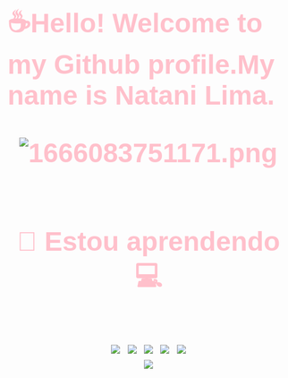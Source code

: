 <body>
       <font face=" Arial" size="7" color="pink">
    
  <b>☕Hello! Welcome to my Github profile.My name is Natani<b></b> Lima.<b><br>
<div align="center"

![1666083751171.png](https://user-images.githubusercontent.com/115951530/196397483-b3b6ff29-fd4b-4ff3-a41e-e3bb5c6002ee.png)



<br>🌱 Estou aprendendo 💻<br>

<img src="https://img.shields.io/badge/HTML-239120?style=for-the-badge&logo=html5&logoColor=white">

<img src="https://img.shields.io/badge/Python-3776AB?style=for-the-badge&logo=python&logoColor=white">

<img src="https://img.shields.io/badge/CSS-239120?&style=for-the-badge&logo=css3&logoColor=white" >

<img src="https://img.shields.io/badge/SQL-239120?&style=for-the-badge&logo=css3&logoColor=white" >

<img src= "https://img.shields.io/badge/Java-ED8B00?style=for-the-badge&logo=java&logoColor=white">
            
 <br>            
<img src="https://github-readme-stats.vercel.app/api?username=nlimaaah&show_icons=true&theme=cobalt&include_all_commits=true&count_private=true"><br>


   


